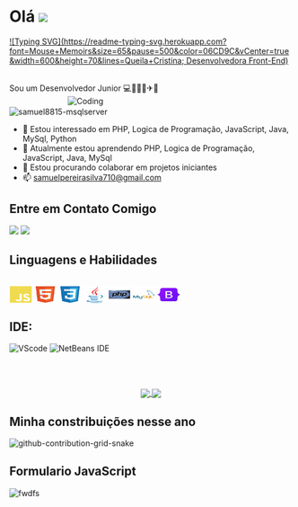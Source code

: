 # Olá <img src="https://camo.githubusercontent.com/e8e7b06ecf583bc040eb60e44eb5b8e0ecc5421320a92929ce21522dbc34c891/68747470733a2f2f6d656469612e67697068792e636f6d2f6d656469612f6876524a434c467a6361737252346961377a2f67697068792e676966" width="50">

[![Typing SVG](https://readme-typing-svg.herokuapp.com?font=Mouse+Memoirs&size=65&pause=500&color=06CD9C&vCenter=true&width=600&height=70&lines=Queila+Cristina; Desenvolvedora Front-End)](https://git.io/typing-svg)

<br>
Sou um Desenvolvedor Junior 💻👩🏻‍💻✈🎒
<br/>
<img align="right" alt="Coding" width="400" src="https://media.giphy.com/media/qgQUggAC3Pfv687qPC/giphy.gif"><br />
<img align="center" alt="samuel8815-msqlserver"  src="https://komarev.com/ghpvc/?username=quilla&style=flat-square">

- 👀 Estou interessado em PHP, Logica de Programação, JavaScript, Java,  MySql, Python
- 🌱 Atualmente estou aprendendo PHP, Logica de Programação, JavaScript, Java,  MySql
- 💞️ Estou procurando colaborar em projetos iniciantes
- 📫 samuelpereirasilva710@gmail.com


## Entre em Contato Comigo



  <a href = "mailto:samuelpereirasilva710@gmail.com"><img src="https://img.shields.io/badge/-Gmail-%23333?style=for-the-badge&logo=gmail&logoColor=white" target="_blank"></a>
  <a href="https://www.linkedin.com/in///" target="_blank"><img src="https://img.shields.io/badge/-LinkedIn-%230077B5?style=for-the-badge&logo=linkedin&logoColor=white" target="_blank"></a>


## Linguagens e Habilidades 



<div style="display: inline_block"><br>
<img align="center" alt="samuel" height="30" width="40" src="https://raw.githubusercontent.com/devicons/devicon/master/icons/javascript/javascript-plain.svg">
<img align="center" alt="samuel" height="30" width="40" src="https://raw.githubusercontent.com/devicons/devicon/master/icons/html5/html5-original.svg"> 
<img align="center" alt="samuel" height="30" width="40" src="https://raw.githubusercontent.com/devicons/devicon/master/icons/css3/css3-original.svg">
<img align="center" alt="samuel" height="30" width="40" src="https://raw.githubusercontent.com/devicons/devicon/master/icons/java/java-original.svg">
<img align="center" alt="samuel" height="30" width="40" src="https://raw.githubusercontent.com/devicons/devicon/master/icons/php/php-original.svg">
<img align="center" alt="samuel" height="30" width="40" src="https://raw.githubusercontent.com/devicons/devicon/master/icons/mysql/mysql-original-wordmark.svg">    
<img align="center" alt="samuel" height="30" width="40" src="https://raw.githubusercontent.com/devicons/devicon/master/icons/bootstrap/bootstrap-original.svg">    

<br/>

##

  
##  IDE:

 
  ![ VScode ](https://img.shields.io/badge/Visual_Studio_Code-0078D4?style=for-the-badge&logo=visual%20studio%20code&logoColor=white)
  ![NetBeans IDE](https://img.shields.io/badge/NetBeansIDE-1B6AC6.svg?style=for-the-badge&logo=apache-netbeans-ide&logoColor=white)
     

 </a>
</p>
</br>
</br>
<p align="center">
  <a href="https://github.com/anuraghazra/github-readme-stats">
    <img
      align="center"
      src="https://github-readme-stats.vercel.app/api/top-langs/?username=queilla&layout=compact&langs_count=7&theme=tokyonight"
    />
  </a>
  <a href="https://github.com/anuraghazra/github-readme-stats">
    <img
      align="center"
      height="165"
      src="https://github-readme-stats.vercel.app/api?username=queilla&show_icons=true&theme=tokyonight&include_all_commits=true&count_private=true"
    />
  </a>
</p>

## **Minha constribuições nesse ano**
![github-contribution-grid-snake](https://user-images.githubusercontent.com/90639226/184780427-ce0be907-eef4-4832-aa97-c51532de66c6.gif)

## Formulario JavaScript
![fwdfs](https://user-images.githubusercontent.com/97989930/184999983-a4a6bd44-2795-4f9d-bf32-a2f006548503.png)






